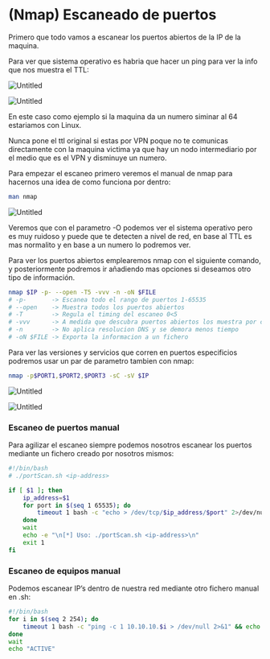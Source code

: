 # (Nmap) Escaneado de puertos

Primero que todo vamos a escanear los puertos abiertos de la IP de la maquina.

Para ver que sistema operativo es habria que hacer un ping para ver la info que nos muestra el TTL:

![Untitled]((Nmap)%20Escaneado%20de%20puertos%2077d9d3bf6c1b4695a9312adbfd88ae3c/Untitled.png)

![Untitled]((Nmap)%20Escaneado%20de%20puertos%2077d9d3bf6c1b4695a9312adbfd88ae3c/Untitled%201.png)

En este caso como ejemplo si la maquina da un numero siminar al 64 estariamos con Linux.

Nunca pone el ttl original si estas por VPN poque no te comunicas directamente con la maquina victima ya que hay un nodo intermediario por el medio que es el VPN y disminuye un numero.

Para empezar el escaneo primero veremos el manual de nmap para hacernos una idea de como funciona por dentro:

```bash
man nmap
```

![Untitled]((Nmap)%20Escaneado%20de%20puertos%2077d9d3bf6c1b4695a9312adbfd88ae3c/Untitled%202.png)

Veremos que con el parametro -O podemos ver el sistema operativo pero es muy ruidoso y puede que te detecten a nivel de red, en base al TTL es mas normalito y en base a un numero lo podremos ver.

Para ver los puertos abiertos emplearemos nmap con el siguiente comando, y posteriormente podremos ir añadiendo mas opciones si deseamos otro tipo de información.

```bash
nmap $IP -p- --open -T5 -vvv -n -oN $FILE
# -p-       -> Escanea todo el rango de puertos 1-65535
# --open    -> Muestra todos los puertos abiertos
# -T        -> Regula el timing del escaneo 0<5
# -vvv      -> A medida que descubra puertos abiertos los muestra por consola
# -n        -> No aplica resolucion DNS y se demora menos tiempo
# -oN $FILE -> Exporta la informacion a un fichero
```

Para ver las versiones y servicios que corren en puertos especificios podremos usar un par de parametro tambien con nmap:

```bash
nmap -p$PORT1,$PORT2,$PORT3 -sC -sV $IP
```

![Untitled]((Nmap)%20Escaneado%20de%20puertos%2077d9d3bf6c1b4695a9312adbfd88ae3c/Untitled%203.png)

![Untitled]((Nmap)%20Escaneado%20de%20puertos%2077d9d3bf6c1b4695a9312adbfd88ae3c/Untitled%204.png)

### Escaneo de puertos manual

Para agilizar el escaneo siempre podemos nosotros escanear los puertos mediante un fichero creado por nosotros mismos:

```bash
#!/bin/bash
# ./portScan.sh <ip-address>

if [ $1 ]; then
    ip_address=$1
    for port in $(seq 1 65535); do
        timeout 1 bash -c "echo > /dev/tcp/$ip_address/$port" 2>/dev/null && echo "[*] Port $port is open"
    done
    wait
    echo -e "\n[*] Uso: ./portScan.sh <ip-address>\n"
    exit 1
fi
```

### Escaneo de equipos manual

Podemos escanear IP’s dentro de nuestra red mediante otro fichero manual en .sh:

```bash
#!/bin/bash
for i in $(seq 2 254); do
    timeout 1 bash -c "ping -c 1 10.10.10.$i > /dev/null 2>&1" && echo "Host 10.10.10.$i"
done
wait
echo "ACTIVE"
```
